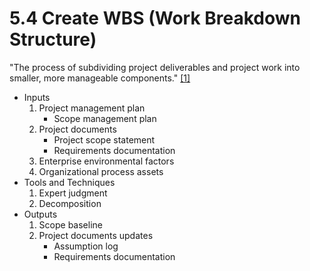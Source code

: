 # 5.4 Create WBS (Work Breakdown Structure)

"The process of subdividing project deliverables and project work into smaller,
more manageable components." [[1]](../home.md#references)

- Inputs
  1. Project management plan
     - Scope management plan
  2. Project documents
     - Project scope statement
     - Requirements documentation
  3. Enterprise environmental factors
  4. Organizational process assets
- Tools and Techniques
  1. Expert judgment
  2. Decomposition
- Outputs
  1. Scope baseline
  2. Project documents updates
     - Assumption log
     - Requirements documentation
